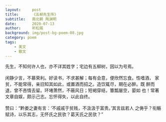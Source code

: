 ```yaml
---
layout:     post
title:      《五柳先生传》
subtitle:   南北朝 陶渊明
date:       2020-07-13
author:     听松阁
background: img/post-bg-poem-08.jpg
category: poem
tags:
    - 美文
    - 散文
---
```



先生，不知何许人也，亦不详其姓字；宅边有五柳树，因以为号焉。
<br><br>
闲静少言，不慕荣利。好读书，不求甚解；每有会意，便欣然忘食。性嗜酒，
家贫，不能常得，亲旧知其如此，或置酒而招之。造饮辄尽，期在必醉。既
醉而退，曾不吝情去留。环堵萧然，不蔽风日；短褐穿结，簟瓢屡空，晏如
也！常著文章自娱，颇示己志。忘怀得失，以此自终。
<br><br>
赞曰：“黔娄之妻有言：‘不戚戚于贫贱，不汲汲于富贵。’其言兹若人
之俦乎？衔觞赋诗，以乐其志，无怀氏之民欤？葛天氏之民欤？”
